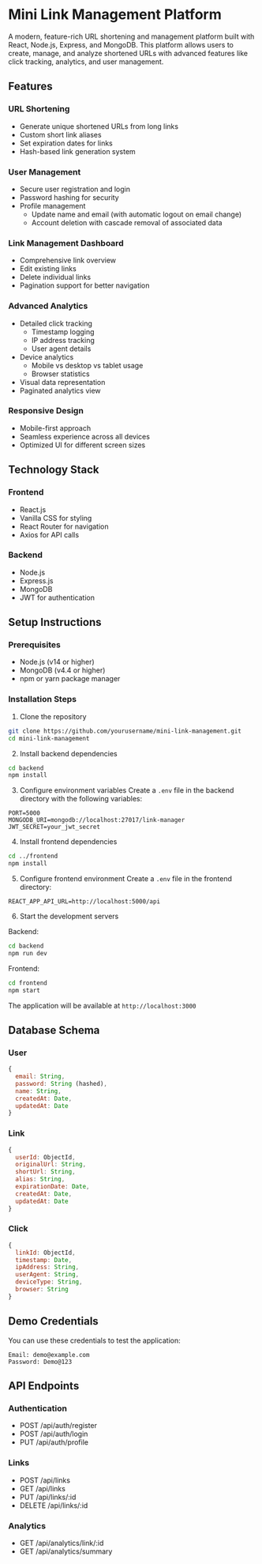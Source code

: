 # Mini Link Management Platform

A modern, feature-rich URL shortening and management platform built with React, Node.js, Express, and MongoDB. This platform allows users to create, manage, and analyze shortened URLs with advanced features like click tracking, analytics, and user management.

## Features

### URL Shortening
- Generate unique shortened URLs from long links
- Custom short link aliases
- Set expiration dates for links
- Hash-based link generation system

### User Management
- Secure user registration and login
- Password hashing for security
- Profile management
  - Update name and email (with automatic logout on email change)
  - Account deletion with cascade removal of associated data

### Link Management Dashboard
- Comprehensive link overview
- Edit existing links
- Delete individual links
- Pagination support for better navigation

### Advanced Analytics
- Detailed click tracking
  - Timestamp logging
  - IP address tracking
  - User agent details
- Device analytics
  - Mobile vs desktop vs tablet usage
  - Browser statistics
- Visual data representation
- Paginated analytics view

### Responsive Design
- Mobile-first approach
- Seamless experience across all devices
- Optimized UI for different screen sizes

## Technology Stack

### Frontend
- React.js
- Vanilla CSS for styling
- React Router for navigation
- Axios for API calls

### Backend
- Node.js
- Express.js
- MongoDB
- JWT for authentication

## Setup Instructions

### Prerequisites
- Node.js (v14 or higher)
- MongoDB (v4.4 or higher)
- npm or yarn package manager

### Installation Steps

1. Clone the repository
```bash
git clone https://github.com/yourusername/mini-link-management.git
cd mini-link-management
```

2. Install backend dependencies
```bash
cd backend
npm install
```

3. Configure environment variables
Create a `.env` file in the backend directory with the following variables:
```
PORT=5000
MONGODB_URI=mongodb://localhost:27017/link-manager
JWT_SECRET=your_jwt_secret
```

4. Install frontend dependencies
```bash
cd ../frontend
npm install
```

5. Configure frontend environment
Create a `.env` file in the frontend directory:
```
REACT_APP_API_URL=http://localhost:5000/api
```

6. Start the development servers

Backend:
```bash
cd backend
npm run dev
```

Frontend:
```bash
cd frontend
npm start
```

The application will be available at `http://localhost:3000`

## Database Schema

### User
```javascript
{
  email: String,
  password: String (hashed),
  name: String,
  createdAt: Date,
  updatedAt: Date
}
```

### Link
```javascript
{
  userId: ObjectId,
  originalUrl: String,
  shortUrl: String,
  alias: String,
  expirationDate: Date,
  createdAt: Date,
  updatedAt: Date
}
```

### Click
```javascript
{
  linkId: ObjectId,
  timestamp: Date,
  ipAddress: String,
  userAgent: String,
  deviceType: String,
  browser: String
}
```

## Demo Credentials

You can use these credentials to test the application:

```
Email: demo@example.com
Password: Demo@123
```

## API Endpoints

### Authentication
- POST /api/auth/register
- POST /api/auth/login
- PUT /api/auth/profile

### Links
- POST /api/links
- GET /api/links
- PUT /api/links/:id
- DELETE /api/links/:id

### Analytics
- GET /api/analytics/link/:id
- GET /api/analytics/summary


